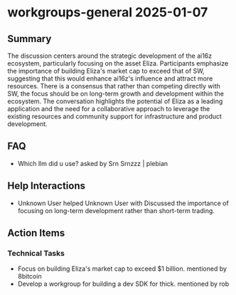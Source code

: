 # workgroups-general 2025-01-07

## Summary
The discussion centers around the strategic development of the ai16z ecosystem, particularly focusing on the asset Eliza. Participants emphasize the importance of building Eliza's market cap to exceed that of SW, suggesting that this would enhance ai16z's influence and attract more resources. There is a consensus that rather than competing directly with SW, the focus should be on long-term growth and development within the ecosystem. The conversation highlights the potential of Eliza as a leading application and the need for a collaborative approach to leverage the existing resources and community support for infrastructure and product development.

## FAQ
- Which llm did u use? asked by Srn Srnzzz | plebian

## Help Interactions
- Unknown User helped Unknown User with Discussed the importance of focusing on long-term development rather than short-term trading.

## Action Items

### Technical Tasks
- Focus on building Eliza's market cap to exceed $1 billion. mentioned by 8bitcoin
- Develop a workgroup for building a dev SDK for thick. mentioned by rob